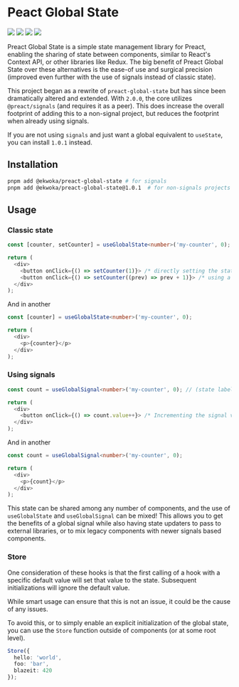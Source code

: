 # Peact Global State

[<img src="https://img.shields.io/npm/v/@ekwoka/preact-global-state?style=for-the-badge">](https://www.npmjs.com/package/@ekwoka/preact-global-state)
<img src="https://img.shields.io/npm/types/@ekwoka/preact-global-state?label=%20&amp;logo=typescript&amp;logoColor=white&amp;style=for-the-badge">
<img src="https://img.shields.io/npm/dt/@ekwoka/preact-global-state?style=for-the-badge" >
[<img src="https://img.shields.io/bundlephobia/minzip/@ekwoka/preact-global-state?style=for-the-badge">](https://bundlephobia.com/package/@ekwoka/preact-global-state)

Preact Global State is a simple state management library for Preact, enabling the sharing of state between components, similar to React's Context API, or other libraries like Redux. The big benefit of Preact Global State over these alternatives is the ease-of use and surgical precision (improved even further with the use of signals instead of classic state).

This project began as a rewrite of `preact-global-state` but has since been dramatically altered and extended. With `2.0.0`, the core utilizes `@preact/signals` (and requires it as a peer). This does increase the overall footprint of adding this to a non-signal project, but reduces the footprint when already using signals.

If you are not using `signals` and just want a global equivalent to `useState`, you can install `1.0.1` instead.

## Installation

```bash
pnpm add @ekwoka/preact-global-state # for signals
pnpm add @ekwoka/preact-global-state@1.0.1  # for non-signals projects
```

## Usage

### Classic state

```ts
const [counter, setCounter] = useGlobalState<number>('my-counter', 0); // (state label: string; initial value?: any)

return (
  <div>
    <button onClick={() => setCounter(1)}> /* directly setting the state Set to 1! */</button>
    <button onClick={() => setCounter((prev) => prev + 1)}> /* using a state function to update the state Increment! */</button>
  </div>
);
```

And in another

```ts
const [counter] = useGlobalState<number>('my-counter', 0);

return (
  <div>
    <p>{counter}</p>
  </div>
);
```

### Using signals

```ts
const count = useGlobalSignal<number>('my-counter', 0); // (state label: string; initial value?: any)

return (
  <div>
    <button onClick={() => count.value++}> /* Incrementing the signal value */ </button>
  </div>
);
```

And in another

```ts
const count = useGlobalSignal<number>('my-counter', 0);

return (
  <div>
    <p>{count}</p>
  </div>
);
```

This state can be shared among any number of components, and the use of `useGlobalState` and `useGlobalSignal` can be mixed! This allows you to get the benefits of a global signal while also having state updaters to pass to external libraries, or to mix legacy components with newer signals based components.

### Store

One consideration of these hooks is that the first calling of a hook with a specific default value will set that value to the state. Subsequent initializations will ignore the default value.

While smart usage can ensure that this is not an issue, it could be the cause of any issues.

To avoid this, or to simply enable an explicit initialization of the global state, you can use the `Store` function outside of components (or at some root level).

```ts
Store({
  hello: 'world',
  foo: 'bar',
  blazeit: 420
});
```
